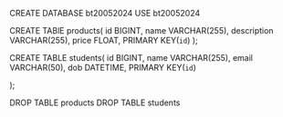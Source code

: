 CREATE DATABASE bt20052024
USE bt20052024

CREATE TABlE products(
 id BIGINT,
 name VARCHAR(255),
 description VARCHAR(255),
 price FLOAT,
 PRIMARY KEY(`id`)
);

CREATE TABLE students(
	id BIGINT,
	name VARCHAR(255),
	email VARCHAR(50),
	dob DATETIME,
 	PRIMARY KEY(`id`)
	
);

DROP TABLE products 
DROP TABLE students 
